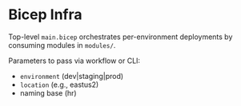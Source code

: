 # Bicep Infra

Top-level `main.bicep` orchestrates per-environment deployments by consuming modules in `modules/`.

Parameters to pass via workflow or CLI:
- `environment` (dev|staging|prod)
- `location` (e.g., eastus2)
- naming base (hr)
